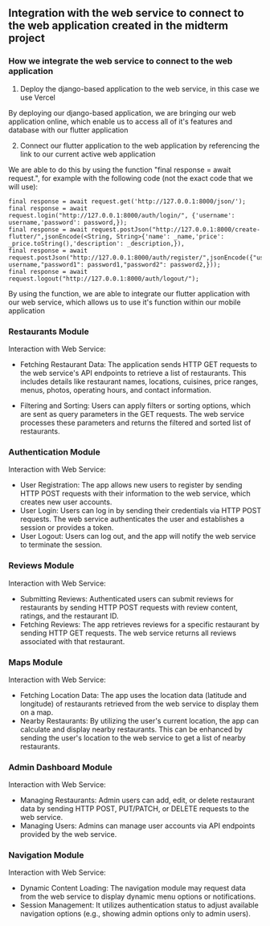 ## Integration with the web service to connect to the web application created in the midterm project

### How we integrate the web service to connect to the web application

1. Deploy the django-based application to the web service, in this case we use Vercel

By deploying our django-based application, we are bringing our web application online, which enable us to access all of it's features and database with our flutter application

2.  Connect our flutter application to the web application by referencing the link to our current active web application

We are able to do this by using the function "final response = await request.", for example with the following code (not the exact code that we will use):

```
final response = await request.get('http://127.0.0.1:8000/json/');
final response = await request.login("http://127.0.0.1:8000/auth/login/", {'username': username,'password': password,});
final response = await request.postJson("http://127.0.0.1:8000/create-flutter/",jsonEncode(<String, String>{'name': _name,'price': _price.toString(),'description': _description,}),
final response = await request.postJson("http://127.0.0.1:8000/auth/register/",jsonEncode({"username": username,"password1": password1,"password2": password2,}));
final response = await request.logout("http://127.0.0.1:8000/auth/logout/");
```

By using the function, we are able to integrate our flutter application with our web service, which allows us to use it's function within our mobile application

### Restaurants Module

Interaction with Web Service:
        
- Fetching Restaurant Data: The application sends HTTP GET requests to the web service's API endpoints to retrieve a list of restaurants. This includes details like restaurant names, locations, cuisines, price ranges, menus, photos, operating hours, and contact information.

- Filtering and Sorting: Users can apply filters or sorting options, which are sent as query parameters in the GET requests. The web service processes these parameters and returns the filtered and sorted list of restaurants.

### Authentication Module

Interaction with Web Service:
- User Registration: The app allows new users to register by sending HTTP POST requests with their information to the web service, which creates new user accounts.
- User Login: Users can log in by sending their credentials via HTTP POST requests. The web service authenticates the user and establishes a session or provides a token.
- User Logout: Users can log out, and the app will notify the web service to terminate the session.


### Reviews Module

Interaction with Web Service:
- Submitting Reviews: Authenticated users can submit reviews for restaurants by sending HTTP POST requests with review content, ratings, and the restaurant ID.
- Fetching Reviews: The app retrieves reviews for a specific restaurant by sending HTTP GET requests. The web service returns all reviews associated with that restaurant.

### Maps Module

Interaction with Web Service:
- Fetching Location Data: The app uses the location data (latitude and longitude) of restaurants retrieved from the web service to display them on a map.
- Nearby Restaurants: By utilizing the user's current location, the app can calculate and display nearby restaurants. This can be enhanced by sending the user's location to the web service to get a list of nearby restaurants.

### Admin Dashboard Module

Interaction with Web Service:
- Managing Restaurants: Admin users can add, edit, or delete restaurant data by sending HTTP POST, PUT/PATCH, or DELETE requests to the web service.
- Managing Users: Admins can manage user accounts via API endpoints provided by the web service.

### Navigation Module

Interaction with Web Service:
- Dynamic Content Loading: The navigation module may request data from the web service to display dynamic menu options or notifications.
- Session Management: It utilizes authentication status to adjust available navigation options (e.g., showing admin options only to admin users).




